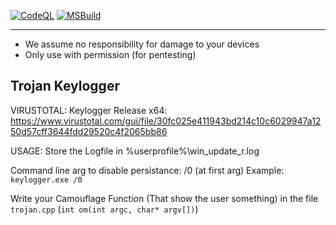 [![CodeQL](https://github.com/Sharkbyteprojects/Keylogger/actions/workflows/codeql-analysis.yml/badge.svg)](https://github.com/Sharkbyteprojects/Keylogger/actions/workflows/codeql-analysis.yml) [![MSBuild](https://github.com/Sharkbyteprojects/Keylogger/actions/workflows/msbuild.yml/badge.svg)](https://github.com/Sharkbyteprojects/Keylogger/actions/workflows/msbuild.yml)

---

- We assume no responsibility for damage to your devices
- Only use with permission (for pentesting)

## Trojan Keylogger

VIRUSTOTAL: 
Keylogger Release x64: https://www.virustotal.com/gui/file/30fc025e411943bd214c10c6029947a1250d57cff3644fdd29520c4f2065bb86

USAGE:
Store the Logfile in %userprofile%\win_update_r.log

Command line arg to disable persistance: /0 (at first arg)
Example:
``keylogger.exe /0``

Write your Camouflage Function (That show the user something) in the file `trojan.cpp` (`int om(int argc, char* argv[])`)
